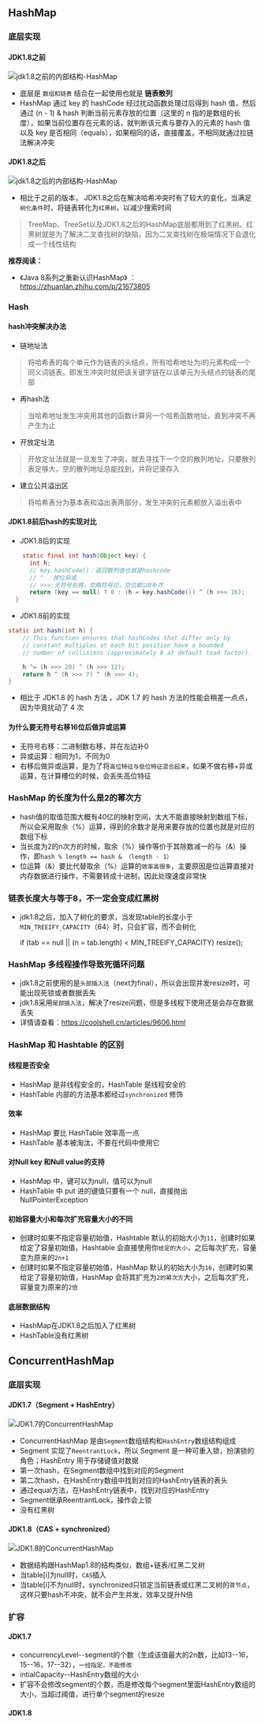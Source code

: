 ## HashMap
### 底层实现
#### JDK1.8之前
![jdk1.8之前的内部结构-HashMap](3.Map.assets/12500)
- 底层是 `数组和链表` 结合在一起使用也就是 **链表散列**
- HashMap 通过 key 的 hashCode 经过扰动函数处理过后得到 hash 值，然后通过 (n - 1) & hash 判断当前元素存放的位置（这里的 n 指的是数组的长度），如果当前位置存在元素的话，就判断该元素与要存入的元素的 hash 值以及 key 是否相同（equals），如果相同的话，直接覆盖，不相同就通过拉链法解决冲突

#### JDK1.8之后
![jdk1.8之后的内部结构-HashMap](3.Map.assets/12503)
- 相比于之前的版本， JDK1.8之后在解决哈希冲突时有了较大的变化，当满足`树化条件`时，将链表转化为`红黑树`，以减少搜索时间
> TreeMap、TreeSet以及JDK1.8之后的HashMap底层都用到了红黑树。红黑树就是为了解决二叉查找树的缺陷，因为二叉查找树在极端情况下会退化成一个线性结构

**推荐阅读：**
- 《Java 8系列之重新认识HashMap》 ：<https://zhuanlan.zhihu.com/p/21673805>

### Hash
#### hash冲突解决办法
- 链地址法
> 将哈希表的每个单元作为链表的头结点，所有哈希地址为i的元素构成一个同义词链表。即发生冲突时就把该关键字链在以该单元为头结点的链表的尾部

- 再hash法
> 当哈希地址发生冲突用其他的函数计算另一个哈希函数地址，直到冲突不再产生为止

- 开放定址法
> 开放定址法就是一旦发生了冲突，就去寻找下一个空的散列地址，只要散列表足够大，空的散列地址总能找到，并将记录存入

- 建立公共溢出区
> 将哈希表分为基本表和溢出表两部分，发生冲突的元素都放入溢出表中

#### JDK1.8前后hash的实现对比
- JDK1.8后的实现

```java
    static final int hash(Object key) {
      int h;
      // key.hashCode()：返回散列值也就是hashcode
      // ^ ：按位异或
      // >>>:无符号右移，忽略符号位，空位都以0补齐
      return (key == null) ? 0 : (h = key.hashCode()) ^ (h >>> 16);
  }
```

- JDK1.8前的实现

```java
static int hash(int h) {
    // This function ensures that hashCodes that differ only by
    // constant multiples at each bit position have a bounded
    // number of collisions (approximately 8 at default load factor).

    h ^= (h >>> 20) ^ (h >>> 12);
    return h ^ (h >>> 7) ^ (h >>> 4);
}
```
- 相比于 JDK1.8 的 hash 方法 ，JDK 1.7 的 hash 方法的性能会稍差一点点，因为毕竟扰动了 4 次

#### 为什么要无符号右移16位后做异或运算
- 无符号右移：二进制数右移，并在左边补0
- 异或运算：相同为1，不同为0
- 右移后做异或运算，是为了将`高位特征与低位特征混合起来`，如果不做右移+异或运算，在计算槽位的时候，会丢失高位特征

### HashMap 的长度为什么是2的幂次方
- hash值的取值范围大概有40亿的映射空间，太大不能直接映射到数组下标，所以会采用取余（%）运算，得到的余数才是用来要存放的位置也就是对应的数组下标
- 当长度为2的n次方的时候，取余（%）操作等价于其除数减一的与（&）操作，即`hash % length == hash & （length - 1）`
- 位运算（&）要比代替取余（%）运算的`效率高很多`，主要原因是位运算直接对内存数据进行操作，不需要转成十进制，因此处理速度非常快


### 链表长度大与等于8，不一定会变成红黑树
- jdk1.8之后，加入了树化的要求，当发现table的长度小于`MIN_TREEIFY_CAPACITY`（64）时，只会扩容，而不会树化


    if (tab == null || (n = tab.length) < MIN_TREEIFY_CAPACITY)
            resize();

### HashMap 多线程操作导致死循环问题
- jdk1.8之前使用的是`头部插入法`（next为final），所以会出现并发resize时，可能出现死锁或者数据丢失
- jdk1.8采用`尾部插入法`，解决了resize问题，但是多线程下使用还是会存在数据丢失
- 详情请查看：<https://coolshell.cn/articles/9606.html>

### HashMap 和 Hashtable 的区别
#### 线程是否安全
- HashMap 是非线程安全的，HashTable 是线程安全的
- HashTable 内部的方法基本都经过`synchronized` 修饰

#### 效率
- HashMap 要比 HashTable 效率高一点
- HashTable 基本被淘汰，不要在代码中使用它

#### 对Null key 和Null value的支持
- HashMap 中，键可以为null，值可以为null
- HashTable 中 put 进的键值只要有一个 null，直接抛出 NullPointerException

#### 初始容量大小和每次扩充容量大小的不同
- 创建时如果不指定容量初始值，Hashtable 默认的初始大小为`11`，创建时如果给定了容量初始值，Hashtable 会直接使用你`给定的大小`，之后每次扩充，容量变为原来的`2n+1`
- 创建时如果不指定容量初始值，HashMap 默认的初始大小为`16`，创建时如果给定了容量初始值，HashMap 会将其扩充为`2的幂次方`大小，之后每次扩充，容量变为原来的`2倍`

#### 底层数据结构
- HashMap在JDK1.8之后加入了红黑树
- HashTable没有红黑树


## ConcurrentHashMap
### 底层实现
#### JDK1.7（Segment + HashEntry）
![JDK1.7的ConcurrentHashMap](3.Map.assets/12505)
- ConcurrentHashMap 是由`Segment`数组结构和`HashEntry`数组结构组成
- Segment 实现了`ReentrantLock`，所以 Segment 是一种可重入锁，扮演锁的角色；HashEntry 用于存储键值对数据
- 第一次hash，在Segment数组中找到对应的Segment
- 第二次hash，在HashEntry数组中找到对应的HashEntry链表的表头
- 通过equal方法，在HashEntry链表中，找到对应的HashEntry
- Segment继承ReentrantLock，操作会上锁
- 没有红黑树

#### JDK1.8（CAS + synchronized）
![JDK1.8的ConcurrentHashMap](3.Map.assets/12507)
- 数据结构跟HashMap1.8的结构类似，数组+链表/红黑二叉树
- 当table[i]为null时，`CAS`插入
- 当table[i]不为null时，synchronized只锁定当前链表或红黑二叉树的`首节点`，这样只要hash不冲突，就不会产生并发，效率又提升N倍

### 扩容
#### JDK1.7
- concurrencyLevel--segment的个数（生成该值最大的2n数，比如13--16，15--16，17--32），`一经指定，不能修改`
- intialCapacity--HashEntry数组的大小
- 扩容不会修改segment的个数，而是修改每个segment里面HashEntry数组的大小，当超过阈值，进行单个segment的resize

#### JDK1.8



